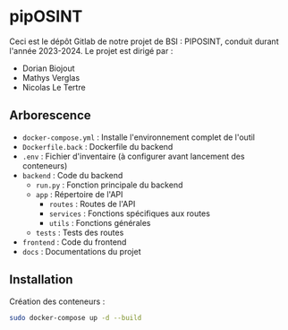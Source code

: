 # pipOSINT

Ceci est le dépôt Gitlab de notre projet de BSI : PIPOSINT, conduit durant l'année 2023-2024.
Le projet est dirigé par :

- Dorian Biojout
- Mathys Verglas
- Nicolas Le Tertre

## Arborescence

- `docker-compose.yml` : Installe l'environnement complet de l'outil
- `Dockerfile.back` : Dockerfile du backend
- `.env` : Fichier d'inventaire (à configurer avant lancement des conteneurs)
- `backend` : Code du backend
  - `run.py` : Fonction principale du backend
  - `app` : Répertoire de l'API
    - `routes` : Routes de l'API
    - `services` : Fonctions spécifiques aux routes
    - `utils` : Fonctions générales
  - `tests` : Tests des routes
- `frontend` : Code du frontend
- `docs` : Documentations du projet

## Installation

Création des conteneurs :
```bash
sudo docker-compose up -d --build
```